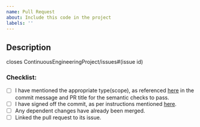 ```yaml
---
name: Pull Request
about: Include this code in the project
labels: ''
---
```

## Description
<!-- Please include a summary of the change and which issue is fixed. List any dependencies that are required for this change. -->

closes ContinuousEngineeringProject/issues#(issue id)

### Checklist:
- [ ] I have mentioned the appropriate type(scope), as referenced [here](/CONTRIBUTING.md#commit-message-guidelines) in the commit message and PR title for the semantic checks to pass.
- [ ] I have signed off the commit, as per instructions mentioned [here](/CONTRIBUTING.md#how-to-sign-your-commits).
- [ ] Any dependent changes have already been merged.
- [ ] Linked the pull request to its issue.
